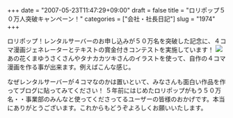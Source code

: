 +++
date = "2007-05-23T11:47:29+09:00"
draft = false
title = "ロリポップ５０万人突破キャンペーン！"
categories = ["会社・社長日記"]
slug = "1974"
+++

ロリポップ！レンタルサーバーのお申し込みが５０万名を突破した記念に、４コマ漫画ジェネレーターとテキストの賞金付きコンテストを実施しています！
<a href="http://event.lolipop.jp/50/ " target="_blank"><img src="http://ad.lolipop.jp/banner/bnr_50over_7_468.gif"></a>
あの花くまゆうさくさんやタナカカツキさんのイラストを使って、自作の４コマ漫画を作る事が出来ます。例えばこんな感じ。
<script src="http://event.lolipop.jp/50/?mode=manga-js&eid=773" type="text/javascript" charset="EUC-JP"></script>
なぜレンタルサーバーが４コマなのかは置いといて、みなさんも面白い作品を作ってブログに貼ってみてください！
５年前にはじめたロリポップがもう５０万名・・事業部のみんなと使ってくださってるユーザーの皆様のおかげです。本当にありがとうございます。これからもどうぞよろしくお願いいたします。
